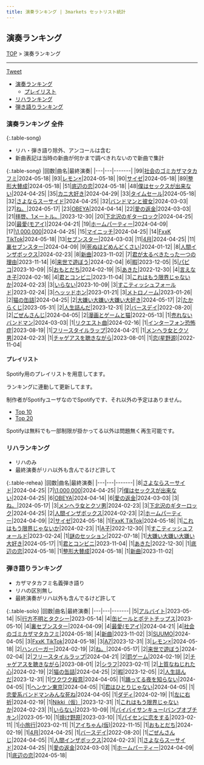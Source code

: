 ```yaml
---
title: 演奏ランキング | 3markets セットリスト統計
---
```

## 演奏ランキング


[TOP](/setlist/) > 演奏ランキング

___

 <a href="https://twitter.com/share?ref_src=twsrc%5Etfw" data-text="3markets[ ]セットリスト > 演奏ランキング" class="twitter-share-button" data-via="3markets" data-hashtags="3markets" data-related="3markets" data-show-count="false">Tweet</a>

* [演奏ランキング](#演奏ランキング)
    * [プレイリスト](#プレイリスト)
* [リハランキング](#リハランキング)
* [弾き語りランキング](#弾き語りランキング)


### 演奏ランキング 全件

{:.table-song}

* リハ・弾き語り除外、アンコールは含む
* 新曲表記は当時の新曲が何かまで調べきれないので新曲で集計

{:.table-song}
|回数|曲名|最終演奏|
|---|---|-------|
|99|[社会のゴミカザマタカフミ](song002.html)|2024-05-18|
|93|[レモン×](song003.html)|2024-05-18|
|90|[サイゼ](song004.html)|2024-05-18|
|89|[整形大賛成](song005.html)|2024-05-18|
|51|[底辺の恋](song008.html)|2024-05-18|
|48|[僕はセックスが出来ない](song006.html)|2024-04-25|
|35|[カニ大好き](song079.html)|2024-04-29|
|33|[タイムセール](song007.html)|2024-05-18|
|32|[さよならスーサイド](song013.html)|2024-04-25|
|32|[バンドマンと彼女](song009.html)|2024-03-03|
|27|[ね。](song076.html)|2024-05-17|
|23|[OBEYA](song021.html)|2024-04-14|
|22|[愛の返金](song012.html)|2024-03-03|
|21|[拝啓、1メートル。](song010.html)|2023-12-30|
|20|[下北沢のギターロック](song015.html)|2024-04-25|
|20|[最愛(モアイ)](song014.html)|2024-04-21|
|19|[ホームパーティー](song011.html)|2024-04-09|
|17|[\1,000,000](song022.html)|2024-04-25|
|15|[マイニッチ](song046.html)|2024-04-25|
|14|[FxxK TikTok](song082.html)|2024-05-18|
|13|[セブンスター](song020.html)|2024-03-03|
|11|[4月](song029.html)|2024-04-25|
|11|[裏セブンスター](song017.html)|2024-04-09|
|9|[死ぬほどめんどくさい](song018.html)|2024-01-12|
|8|[人間インザボックス](song016.html)|2024-02-23|
|8|[新曲](song001.html)|2023-11-02|
|7|[君が太るべきたった一つの理由](song034.html)|2023-11-14|
|6|[来世で遊ぼう](song075.html)|2024-02-04|
|6|[暇](song040.html)|2023-12-05|
|5|[パピコ](song036.html)|2023-10-09|
|5|[おもとだち](song033.html)|2024-02-19|
|5|[あきた](song019.html)|2022-12-30|
|4|[言えなき子](song027.html)|2024-02-16|
|4|[君とコンビニ](song024.html)|2023-11-04|
|3|[これはもう限界じゃないか](song081.html)|2024-02-23|
|3|[いらない](song078.html)|2023-10-09|
|3|[すこティッシュフォールド](song045.html)|2023-02-24|
|3|[ヘッッドホン](song030.html)|2023-01-21|
|3|[メトロノーム](song025.html)|2023-01-26|
|2|[猫の缶詰](song041.html)|2024-04-25|
|2|[大嫌い大嫌い大嫌い大好き](song035.html)|2024-05-17|
|2|[たからくじ](song032.html)|2023-05-31|
|2|[人生詰んだ](song031.html)|2023-12-31|
|2|[バースデイ](song028.html)|2022-08-20|
|2|[ごぜんさんじ](song026.html)|2024-04-05|
|2|[漫画とゲームと猫](song023.html)|2022-05-13|
|1|[売れないバンドマン](song089.html)|2024-03-03|
|1|[リクエスト曲](song086.html)|2024-02-16|
|1|[インターフォン恐怖症](song080.html)|2023-08-19|
|1|[フリースタイルラップ](song074.html)|2024-04-21|
|1|[メンヘラ女とクソ男](song072.html)|2024-02-23|
|1|[チャゲアスを聴きながら](song070.html)|2023-08-01|
|1|[恋(星野源)](song037.html)|2022-11-04|


#### プレイリスト

Spotify用のプレイリストを用意してます。

ランキングに連動して更新してます。

制作者がSpotifyユーザなのでSpotifyです、それ以外の予定はありません。

* [Top 10](https://open.spotify.com/playlist/2k4rxGfOCIWZhr0lHnA0Yf)
* [Top 20](https://open.spotify.com/playlist/00msjQPDjFaoAm6IIEM2ka)

Spotifyは無料でも一部制限が掛かってる以外は問題無く再生可能です。

### リハランキング

* リハのみ
* 最終演奏がリハ以外も含んでるけど許して


{:.table-rehea}
|回数|曲名|最終演奏|
|---|---|-------|
|8|[さよならスーサイド](song013.html)|2024-04-25|
|7|[\1,000,000](song022.html)|2024-04-25|
|7|[僕はセックスが出来ない](song006.html)|2024-04-25|
|6|[OBEYA](song021.html)|2024-04-14|
|6|[愛の返金](song012.html)|2024-03-03|
|3|[ね。](song076.html)|2024-05-17|
|3|[メンヘラ女とクソ男](song072.html)|2024-02-23|
|3|[下北沢のギターロック](song015.html)|2024-04-25|
|2|[人間インザボックス](song016.html)|2024-02-23|
|2|[ホームパーティー](song011.html)|2024-04-09|
|2|[サイゼ](song004.html)|2024-05-18|
|1|[FxxK TikTok](song082.html)|2024-05-18|
|1|[これはもう限界じゃないか](song081.html)|2024-02-23|
|1|[A子](song047.html)|2022-12-30|
|1|[すこティッシュフォールド](song045.html)|2023-02-24|
|1|[謎のセッション](song038.html)|2022-07-18|
|1|[大嫌い大嫌い大嫌い大好き](song035.html)|2024-05-17|
|1|[君とコンビニ](song024.html)|2023-11-04|
|1|[あきた](song019.html)|2022-12-30|
|1|[底辺の恋](song008.html)|2024-05-18|
|1|[整形大賛成](song005.html)|2024-05-18|
|1|[新曲](song001.html)|2023-11-02|


### 弾き語りランキング

* カザマタカフミ名義弾き語り
* リハの区別無し
* 最終演奏がリハ以外も含んでるけど許して


{:.table-solo}
|回数|曲名|最終演奏|
|---|---|-------|
|5|[アルバイト](song042.html)|2023-05-14|
|5|[行方不明とタクシー](song039.html)|2023-05-14|
|4|[缶ビールとポテトチップス](song043.html)|2023-05-10|
|4|[裏セブンスター](song017.html)|2024-04-09|
|4|[最愛(モアイ)](song014.html)|2024-04-21|
|4|[社会のゴミカザマタカフミ](song002.html)|2024-05-18|
|4|[新曲](song001.html)|2023-11-02|
|3|[SUUMO](song083.html)|2024-04-05|
|3|[FxxK TikTok](song082.html)|2024-05-18|
|3|[A7](song073.html)|2023-12-31|
|3|[レモン×](song003.html)|2024-05-18|
|2|[ハンバーガー](song084.html)|2024-02-19|
|2|[ね。](song076.html)|2024-05-17|
|2|[来世で遊ぼう](song075.html)|2024-02-04|
|2|[フリースタイルラップ](song074.html)|2024-04-21|
|2|[罰ゲーム](song071.html)|2024-02-19|
|2|[チャゲアスを聴きながら](song070.html)|2023-08-01|
|2|[シラフ](song050.html)|2023-02-11|
|2|[上質なねじれた心](song048.html)|2024-02-19|
|2|[猫の缶詰](song041.html)|2024-04-25|
|2|[暇](song040.html)|2023-12-05|
|2|[人生詰んだ](song031.html)|2023-12-31|
|1|[ワクワク殺意](song094.html)|2024-04-05|
|1|[踊ってる夜を知らない](song093.html)|2024-04-05|
|1|[ヘンケン東京](song092.html)|2024-04-05|
|1|[君はひとりじゃない](song091.html)|2024-04-05|
|1|[恋愛系バンドマンみんな死ね](song090.html)|2024-04-05|
|1|[ダディ](song088.html)|2024-02-19|
|1|[左に右折](song087.html)|2024-02-19|
|1|[Nikki（仮）](song085.html)|2023-12-31|
|1|[これはもう限界じゃないか](song081.html)|2024-02-23|
|1|[いらない](song078.html)|2023-10-09|
|1|[バイバイサンキュー(バンプオブチキン)](song077.html)|2023-05-10|
|1|[焼け野原](song069.html)|2023-03-10|
|1|[パイセンに恋をする](song051.html)|2023-02-11|
|1|[小旅行](song049.html)|2023-02-11|
|1|[アイちゃん(仮)](song044.html)|2022-11-15|
|1|[おもとだち](song033.html)|2024-02-19|
|1|[4月](song029.html)|2024-04-25|
|1|[バースデイ](song028.html)|2022-08-20|
|1|[ごぜんさんじ](song026.html)|2024-04-05|
|1|[人間インザボックス](song016.html)|2024-02-23|
|1|[さよならスーサイド](song013.html)|2024-04-25|
|1|[愛の返金](song012.html)|2024-03-03|
|1|[ホームパーティー](song011.html)|2024-04-09|
|1|[底辺の恋](song008.html)|2024-05-18|


<script src="https://cdnjs.cloudflare.com/ajax/libs/jquery/3.6.1/jquery.min.js" integrity="sha512-aVKKRRi/Q/YV+4mjoKBsE4x3H+BkegoM/em46NNlCqNTmUYADjBbeNefNxYV7giUp0VxICtqdrbqU7iVaeZNXA==" crossorigin="anonymous" referrerpolicy="no-referrer"></script>
<script src="https://cdnjs.cloudflare.com/ajax/libs/jquery.tablesorter/2.31.3/js/jquery.tablesorter.min.js" integrity="sha512-qzgd5cYSZcosqpzpn7zF2ZId8f/8CHmFKZ8j7mU4OUXTNRd5g+ZHBPsgKEwoqxCtdQvExE5LprwwPAgoicguNg==" crossorigin="anonymous" referrerpolicy="no-referrer"></script>
<link rel="stylesheet" href="https://cdnjs.cloudflare.com/ajax/libs/jquery.tablesorter/2.31.3/css/theme.default.min.css" integrity="sha512-wghhOJkjQX0Lh3NSWvNKeZ0ZpNn+SPVXX1Qyc9OCaogADktxrBiBdKGDoqVUOyhStvMBmJQ8ZdMHiR3wuEq8+w==" crossorigin="anonymous" referrerpolicy="no-referrer" />
<script>
$(function() {
    $(".table-song").tablesorter();
    $(".table-rehea").tablesorter();
    $(".table-solo").tablesorter();
});
</script>

<script async src="https://platform.twitter.com/widgets.js" charset="utf-8"></script>